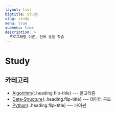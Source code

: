 ```yaml
---
layout: list
bigtitle: Study
slug: study
menu: true
submenu: true
description: >
  프로그래밍 이론, 언어 등을 학습
---
```


# Study

## 카테고리

* [Algorithm]{:.heading.flip-title} --- 알고리즘
* [Data-Structure]{:.heading.flip-title} --- 데이터 구조
* [Python]{:.heading.flip-title} --- 파이썬

[Algorithm]: /algorithm/
[Data-Structure]: /data-sturcture/
[Python]: /python/